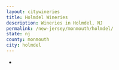 ```yaml
---
layout: citywineries
title: Holmdel Wineries
description: Wineries in Holmdel, NJ
permalink: /new-jersey/monmouth/holmdel/
state: nj
county: monmouth
city: holmdel
---
```

-
